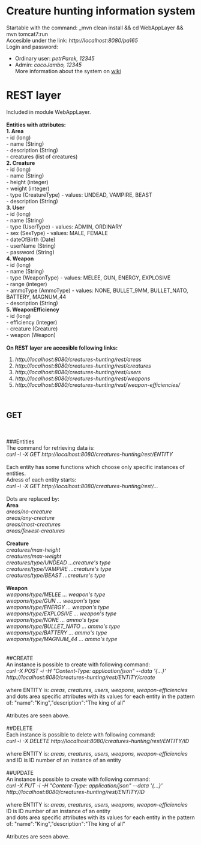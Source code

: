 # Creature hunting information system<br>
Startable with the command: _mvn clean install && cd WebAppLayer && mvn tomcat7:run<br>
Accesible under the link: _http://localhost:8080/pa165_<br>
Login and password:<br>
- Ordinary user: _petrParek, 12345_<br>
- Admin: _cocoJambo, 12345_<br>
More information about the system on <a href="https://github.com/Vaculik/creatures-hunting/wiki">wiki</a>

# REST layer<br>
Included in module WebAppLayer.<br>
<br>
**Entities with attributes:**<br>
**1. Area<br>**
	- id (long)<br>
	- name (String)<br>
	- description (String)<br>
	- creatures (list of creatures)<br>
**2. Creature<br>**
	- id (long)<br>
	- name (String) <br>
	- height (integer)<br>
	- weight (integer)<br>
	- type (CreatureType) - values: UNDEAD, VAMPIRE, BEAST	<br>
	- description (String)<br>
**3. User<br>**
	- id (long)<br>
	- name (String)<br>
	- type (UserType) - values: ADMIN, ORDINARY<br>
	- sex (SexType) - values: MALE, FEMALE<br>
	- dateOfBirth (Date)<br>
	- userName (String)<br>
	- password (String)<br>
**4. Weapon<br>**
	- id (long)<br>
	- name (String)<br>
	- type (WeaponType) - values: MELEE, GUN, ENERGY, EXPLOSIVE<br>
	- range (integer)<br>
	- ammoType (AmmoType) - values:  NONE, BULLET_9MM, BULLET_NATO, BATTERY, MAGNUM_44<br>
	- description (String)<br>
**5. WeaponEfficiency<br>**
	- id (long)<br>
	- efficiency (integer)<br>
	- creature (Creature)<br>
	- weapon (Weapon)<br>
<br>
**On REST layer are accesible following links:<br>**
1. _http://localhost:8080/creatures-hunting/rest/areas<br>_
2. _http://localhost:8080/creatures-hunting/rest/creatures<br>_
3. _http://localhost:8080/creatures-hunting/rest/users<br>_
4. _http://localhost:8080/creatures-hunting/rest/weapons<br>_
5. _http://localhost:8080/creatures-hunting/rest/weapon-efficiencies/<br>_
<br>

## GET<br>

<br>

###Entities<br>
The command for retrieving data is:<br>
_curl -i -X GET http://localhost:8080/creatures-hunting/rest/ENTITY_<br>
<br>
Each entity has some functions which choose only specific instances of entities.<br>
Adress of each entity starts:<br>
_curl -i -X GET http://localhost:8080/creatures-hunting/rest/...<br>_
<br>
Dots are replaced by:<br>
**Area**<br>
_areas/no-creature<br>
areas/any-creature<br>
areas/most-creatures<br>
areas/fewest-creatures<br>_
	<br>
**Creature**<br>
_creatures/max-height<br>
creatures/max-weight<br>
creatures/type/UNDEAD ...creature's type<br>
creatures/type/VAMPIRE ...creature's type<br>
creatures/type/BEAST ...creature's type<br>_
<br>
**Weapon**<br>
_weapons/type/MELEE ... weapon's type<br>
weapons/type/GUN ... weapon's type<br>
weapons/type/ENERGY ... weapon's type<br>
weapons/type/EXPLOSIVE ... weapon's type<br>
weapons/type/NONE ... ammo's type<br>
weapons/type/BULLET_NATO ... ammo's type<br>
weapons/type/BATTERY ... ammo's type<br>
weapons/type/MAGNUM_44 ... ammo's type<br>_
<br>
<br>
##CREATE<br>
An instance is possible to create with following command:<br>
_curl -X POST -i -H "Content-Type: application/json" --data '{...}' http://localhost:8080/creatures-hunting/rest/ENTITY/create<br>_
<br>
where ENTITY is: _areas, creatures, users, weapons, weapon-efficiencies<br>_
and dots area specific attributes with its values for each entity in the pattern of: "name":"King","description":"The king of all"<br>
<br>
Atributes are seen above.<br>
<br>
##DELETE<br>
Each instance is possible to delete with following command: <br>
_curl -i -X DELETE http://localhost:8080/creatures-hunting/rest/ENTITY/ID<br>_
<br>
where ENTITY is: _areas, creatures, users, weapons, weapon-efficiencies<br>_
and ID is ID number of an instance of an entity<br>
<br>
##UPDATE<br>
An instance is possible to create with following command:<br>
_curl -X PUT -i -H "Content-Type: application/json" --data '{...}' http://localhost:8080/creatures-hunting/rest/ENTITY/ID<br>_
<br>
where ENTITY is: _areas, creatures, users, weapons, weapon-efficiencies<br>_
ID is ID number of an instance of an entity<br>
and dots area specific attributes with its values for each entity in the pattern of: "name":"King","description":"The king of all"<br>
<br>
Atributes are seen above.<br>

